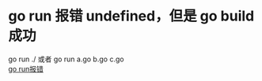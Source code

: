 #  go run 报错 undefined，但是 go build 成功
go run ./ 或者 go run a.go b.go c.go   
[go run报错](https://www.sunzhongwei.com/go-run-an-undefined-but-go-build-success)